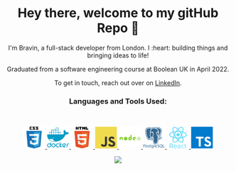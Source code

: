 <h1 align="center">Hey there, welcome to my gitHub Repo 👋</h1>

<p align='center'>
 I'm Bravin, a full-stack developer from London. I :heart: building things and bringing ideas to life!
</p>

<p align='center'>
 Graduated from a software engineering course at Boolean UK in April 2022.
</p>

<p align='center'>
 To get in touch, reach out over on <a href="https://www.linkedin.com/in/bravint" target="_blank" rel="noreferrer">LinkedIn</a>.
</p>

<h3 align="center">Languages and Tools Used:</h3>
 <br/ >
<p align="center"> <a href="https://www.w3schools.com/css/" target="_blank" rel="noreferrer"> <img src="https://raw.githubusercontent.com/devicons/devicon/master/icons/css3/css3-original-wordmark.svg" alt="css3" width="50" height="50"/> </a> <a href="https://www.docker.com/" target="_blank" rel="noreferrer"> <img src="https://raw.githubusercontent.com/devicons/devicon/master/icons/docker/docker-plain-wordmark.svg" alt="docker" width="50" height="50"/> </a> <a href="https://expressjs.com" target="_blank" rel="noreferrer"> <img src="https://raw.githubusercontent.com/devicons/devicon/master/icons/html5/html5-original-wordmark.svg" alt="html5" width="50" height="50"/> </a> <a href="https://developer.mozilla.org/en-US/docs/Web/JavaScript" target="_blank" rel="noreferrer"> <img src="https://raw.githubusercontent.com/devicons/devicon/master/icons/javascript/javascript-original.svg" alt="javascript" width="50" height="50"/> </a> <a href="https://nodejs.org" target="_blank" rel="noreferrer"> <img src="https://raw.githubusercontent.com/devicons/devicon/master/icons/nodejs/nodejs-plain-wordmark.svg" alt="nodejs" width="50" height="50"/> </a> <a href="https://www.postgresql.org" target="_blank" rel="noreferrer"> <img src="https://raw.githubusercontent.com/devicons/devicon/master/icons/postgresql/postgresql-plain-wordmark.svg" alt="postgresql" width="50" height="50"/> </a> <a href="https://reactjs.org/" target="_blank" rel="noreferrer"> <img src="https://raw.githubusercontent.com/devicons/devicon/master/icons/react/react-original-wordmark.svg" alt="react" width="50" height="50"/> </a> <a href="https://www.typescriptlang.org/" target="_blank" rel="noreferrer"> <img src="https://raw.githubusercontent.com/devicons/devicon/master/icons/typescript/typescript-original.svg" alt="typescript" width="50" height="50"/> </a> </p>
  
<p align="center">
  <img src="https://github-readme-stats.vercel.app/api?username=bravint&show_icons=true&theme=github_dark&hide=contribs,stars&hide-border=true" />
</p>
